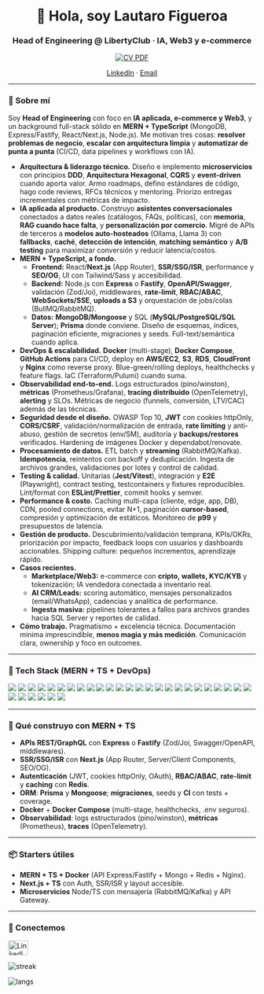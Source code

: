 <h1 align="center">👋 Hola, soy Lautaro Figueroa</h1>
<h3 align="center">Head of Engineering @ LibertyClub · IA, Web3 y e-commerce</h3>
<p align="center">
  <a href="LAUTARO_FIGUEROA_CV.pdf" target="_blank" rel="noopener">
    <img src="https://img.shields.io/badge/CV-Lautaro%20Figueroa-0A66C2?style=for-the-badge&logo=readthedocs&logoColor=white" alt="CV PDF" />
  </a>
</p>
<p align="center">
  <a href="https://www.linkedin.com/in/lautaro-figueroa-0374a523b/" target="_blank">LinkedIn</a> ·
  <a href="mailto:LautyfigueroaLau@gmail.com">Email</a>
</p>

---

### 🚀 Sobre mí

Soy **Head of Engineering** con foco en **IA aplicada, e-commerce y Web3**, y un background full-stack sólido en **MERN + TypeScript** (MongoDB, Express/Fastify, React/Next.js, Node.js). Me motivan tres cosas: **resolver problemas de negocio**, **escalar con arquitectura limpia** y **automatizar de punta a punta** (CI/CD, data pipelines y workflows con IA).

- **Arquitectura & liderazgo técnico.** Diseño e implemento **microservicios** con principios **DDD**, **Arquitectura Hexagonal**, **CQRS** y **event-driven** cuando aporta valor. Armo roadmaps, defino estándares de código, hago code reviews, RFCs técnicos y mentoring. Priorizo entregas incrementales con métricas de impacto.
- **IA aplicada al producto.** Construyo **asistentes conversacionales** conectados a datos reales (catálogos, FAQs, políticas), con **memoria**, **RAG cuando hace falta**, y **personalización por comercio**. Migré de APIs de terceros a **modelos auto-hosteados** (Ollama, Llama 3) con **fallbacks**, **caché**, **detección de intención**, **matching semántico** y **A/B testing** para maximizar conversión y reducir latencia/costos.
- **MERN + TypeScript, a fondo.**
  - **Frontend:** React/**Next.js** (App Router), **SSR/SSG/ISR**, performance y **SEO/OG**, UI con Tailwind/Sass y accesibilidad.
  - **Backend:** Node.js con **Express** o **Fastify**, **OpenAPI/Swagger**, validación (Zod/Joi), middlewares, **rate-limit**, **RBAC/ABAC**, **WebSockets/SSE**, **uploads a S3** y orquestación de jobs/colas (BullMQ/RabbitMQ).
  - **Datos:** **MongoDB/Mongoose** y SQL (**MySQL/PostgreSQL/SQL Server**); **Prisma** donde conviene. Diseño de esquemas, índices, paginación eficiente, migraciones y seeds. Full-text/semántica cuando aplica.
- **DevOps & escalabilidad.** **Docker** (multi-stage), **Docker Compose**, **GitHub Actions** para CI/CD, deploy en **AWS/EC2**, **S3**, **RDS**, **CloudFront** y **Nginx** como reverse proxy. Blue-green/rolling deploys, healthchecks y feature flags. IaC (Terraform/Pulumi) cuando suma.
- **Observabilidad end-to-end.** Logs estructurados (pino/winston), **métricas** (Prometheus/Grafana), **tracing distribuido** (OpenTelemetry), **alerting** y SLOs. Métricas de negocio (funnels, conversión, LTV/CAC) además de las técnicas.
- **Seguridad desde el diseño.** OWASP Top 10, **JWT** con cookies httpOnly, **CORS/CSRF**, validación/normalización de entrada, **rate limiting** y anti-abuso, gestión de secretos (env/SM), auditoría y **backups/restores** verificados. Hardening de imágenes Docker y dependabot/renovate.
- **Procesamiento de datos.** ETL batch y **streaming** (RabbitMQ/Kafka). **Idempotencia**, reintentos con backoff y deduplicación. Ingesta de archivos grandes, validaciones por lotes y control de calidad.
- **Testing & calidad.** Unitarias (**Jest/Vitest**), integración y **E2E** (Playwright), contract testing, testcontainers y fixtures reproducibles. Lint/format con **ESLint/Prettier**, commit hooks y semver.
- **Performance & costo.** Caching multi-capa (cliente, edge, app, DB), CDN, pooled connections, evitar N+1, paginación **cursor-based**, compresión y optimización de estáticos. Monitoreo de **p99** y presupuestos de latencia.
- **Gestión de producto.** Descubrimiento/validación temprana, KPIs/OKRs, priorización por impacto, feedback loops con usuarios y dashboards accionables. Shipping culture: pequeños incrementos, aprendizaje rápido.
- **Casos recientes.**
  - **Marketplace/Web3:** e-commerce con **cripto, wallets, KYC/KYB** y tokenización; IA vendedora conectada a inventario real.
  - **AI CRM/Leads:** scoring automático, mensajes personalizados (email/WhatsApp), cadencias y analítica de performance.
  - **Ingesta masiva:** pipelines tolerantes a fallos para archivos grandes hacia SQL Server y reportes de calidad.
- **Cómo trabajo.** Pragmatismo + excelencia técnica. Documentación mínima imprescindible, **menos magia y más medición**. Comunicación clara, ownership y foco en outcomes.

---

### 🧰 Tech Stack (MERN + TS + DevOps)

<p>
  <img src="https://img.shields.io/badge/TypeScript-3178C6?style=for-the-badge&logo=typescript&logoColor=white" />
  <img src="https://img.shields.io/badge/JavaScript-F7DF1E?style=for-the-badge&logo=javascript&logoColor=black" />
  <img src="https://img.shields.io/badge/Node.js-339933?style=for-the-badge&logo=node.js&logoColor=white" />
  <img src="https://img.shields.io/badge/Express-000000?style=for-the-badge&logo=express&logoColor=white" />
  <img src="https://img.shields.io/badge/Fastify-000000?style=for-the-badge&logo=fastify&logoColor=white" />
  <img src="https://img.shields.io/badge/NestJS-E0234E?style=for-the-badge&logo=nestjs&logoColor=white" />
  <img src="https://img.shields.io/badge/React-20232A?style=for-the-badge&logo=react&logoColor=61DAFB" />
  <img src="https://img.shields.io/badge/Next.js-000000?style=for-the-badge&logo=next.js&logoColor=white" />
  <img src="https://img.shields.io/badge/TailwindCSS-0EA5E9?style=for-the-badge&logo=tailwindcss&logoColor=white" />
  <img src="https://img.shields.io/badge/Sass-CC6699?style=for-the-badge&logo=sass&logoColor=white" />

  <img src="https://img.shields.io/badge/MongoDB-10AA50?style=for-the-badge&logo=mongodb&logoColor=white" />
  <img src="https://img.shields.io/badge/PostgreSQL-31648C?style=for-the-badge&logo=postgresql&logoColor=white" />
  <img src="https://img.shields.io/badge/MySQL-00618A?style=for-the-badge&logo=mysql&logoColor=white" />
  <img src="https://img.shields.io/badge/SQL%20Server-CC2927?style=for-the-badge&logo=microsoftsqlserver&logoColor=white" />
  <img src="https://img.shields.io/badge/Redis-CC0000?style=for-the-badge&logo=redis&logoColor=white" />

  <img src="https://img.shields.io/badge/Prisma-2D3748?style=for-the-badge&logo=prisma&logoColor=white" />
  <img src="https://img.shields.io/badge/Mongoose-880000?style=for-the-badge&logo=mongoose&logoColor=white" />

  <img src="https://img.shields.io/badge/Solidity-363636?style=for-the-badge&logo=solidity&logoColor=white" />
  <img src="https://img.shields.io/badge/Docker-1D63ED?style=for-the-badge&logo=docker&logoColor=white" />
  <img src="https://img.shields.io/badge/Nginx-2E8B57?style=for-the-badge&logo=nginx&logoColor=white" />
  <img src="https://img.shields.io/badge/AWS-232F3E?style=for-the-badge&logo=amazonwebservices&logoColor=white" />
  <img src="https://img.shields.io/badge/GitHub%20Actions-1F6FEB?style=for-the-badge&logo=githubactions&logoColor=white" />

  <img src="https://img.shields.io/badge/Swagger-85EA2D?style=for-the-badge&logo=swagger&logoColor=black" />
  <img src="https://img.shields.io/badge/Zod-3E67B1?style=for-the-badge&logo=zod&logoColor=white" />
  <img src="https://img.shields.io/badge/Jest-C21325?style=for-the-badge&logo=jest&logoColor=white" />
  <img src="https://img.shields.io/badge/Vitest-6E9F18?style=for-the-badge&logo=vitest&logoColor=white" />
  <img src="https://img.shields.io/badge/Playwright-2EAD33?style=for-the-badge&logo=playwright&logoColor=white" />
  <img src="https://img.shields.io/badge/ESLint-4B32C3?style=for-the-badge&logo=eslint&logoColor=white" />
  <img src="https://img.shields.io/badge/Prettier-1A2B34?style=for-the-badge&logo=prettier&logoColor=white" />

  <img src="https://img.shields.io/badge/RabbitMQ-FF6600?style=for-the-badge&logo=rabbitmq&logoColor=white" />
  <img src="https://img.shields.io/badge/Kafka-231F20?style=for-the-badge&logo=apachekafka&logoColor=white" />
</p>

---

### 🧩 Qué construyo con MERN + TS

- **APIs REST/GraphQL** con **Express** o **Fastify** (Zod/Joi, Swagger/OpenAPI, middlewares).
- **SSR/SSG/ISR** con **Next.js** (App Router, Server/Client Components, SEO/OG).
- **Autenticación** (JWT, cookies httpOnly, OAuth), **RBAC/ABAC**, **rate-limit** y **caching** con **Redis**.
- **ORM**: **Prisma** y **Mongoose**; **migraciones**, seeds y **CI** con tests + coverage.
- **Docker** + **Docker Compose** (multi-stage, healthchecks, .env seguros).
- **Observabilidad**: logs estructurados (pino/winston), **métricas** (Prometheus), **traces** (OpenTelemetry).

---

### 📦 Starters útiles

- **MERN + TS + Docker** (API Express/Fastify + Mongo + Redis + Nginx).
- **Next.js + TS** con Auth, SSR/ISR y layout accesible.
- **Microservicios** Node/TS con mensajería (RabbitMQ/Kafka) y API Gateway.
---

### 🤝 Conectemos

<p align="left">
  <a href="https://www.linkedin.com/in/lautaro-figueroa-0374a523b/" target="blank">
    <img align="center" src="https://raw.githubusercontent.com/rahuldkjain/github-profile-readme-generator/master/src/images/icons/Social/linked-in-alt.svg" alt="LinkedIn" height="30" width="40" />
  </a>
</p>

<p>
  <img src="https://github-readme-streak-stats.herokuapp.com/?user=LauElToro&theme=tokyonight" alt="streak"/>
</p>
<p>
  <img src="https://github-readme-stats.vercel.app/api/top-langs?username=LauElToro&layout=compact&theme=tokyonight" alt="langs"/>
</p>
